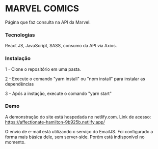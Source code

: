# MARVEL COMICS

Página que faz consulta na API da Marvel.

### Tecnologias

React JS, JavaScript, SASS, consumo da API via Axios.

### Instalação
1 - Clone o repositório em uma pasta.

2 - Execute o comando "yarn install" ou "npm install" para instalar as dependências

3 - Após a instação, execute o comando "yarn start"


### Demo

A demonstração do site está hospedada no netlify.com. Link de acesso: https://affectionate-hamilton-9b925b.netlify.app/

O envio de e-mail está utilizando o serviço do EmailJS. Foi configurado a forma mais básica dele, sem server-side. Porém está indisponível no momento.
